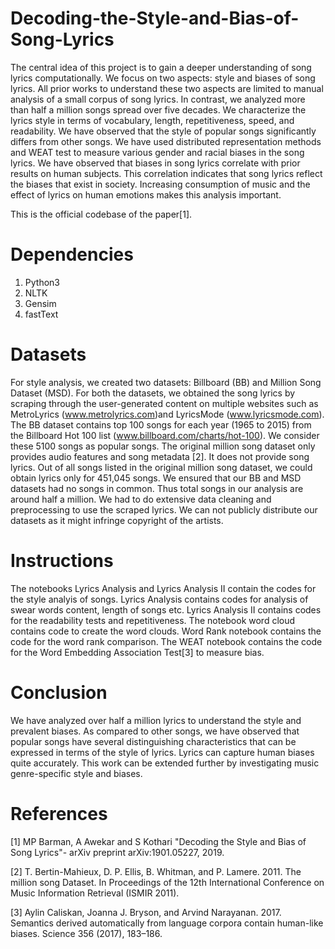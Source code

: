 # Decoding-the-Style-and-Bias-of-Song-Lyrics
The central idea of this project is to gain a deeper understanding of song lyrics computationally. We focus on two aspects: style and biases 
of song lyrics. All prior works to understand these two aspects are limited to manual analysis of a small corpus of song lyrics. In 
contrast, we analyzed more than half a million songs spread over five decades. We characterize the lyrics style in terms of vocabulary, 
length, repetitiveness, speed, and readability. We have observed that the style of popular songs significantly differs from other songs.
We have used distributed representation methods and WEAT test to measure various gender and racial biases in the song lyrics. We have 
observed that biases in song lyrics correlate with prior results on human subjects. This correlation indicates that song lyrics reflect 
the biases that exist in society. Increasing consumption of music and the effect of lyrics on human emotions makes this analysis important.

This is the official codebase of the paper[1].

# Dependencies
1) Python3
2) NLTK
3) Gensim
4) fastText

# Datasets
For style analysis, we created two datasets: Billboard (BB) and Million Song Dataset (MSD). For both the datasets, we obtained the song 
lyrics by scraping through the user-generated content on multiple websites such as MetroLyrics (www.metrolyrics.com)and LyricsMode 
(www.lyricsmode.com). The BB dataset contains top 100 songs for each year (1965 to 2015) from the Billboard Hot 100 list
(www.billboard.com/charts/hot-100). We consider these 5100 songs as popular songs. The original million song dataset only provides
audio features and song metadata [2]. It does not provide song lyrics. Out of all songs listed in the original million song dataset,
we could obtain lyrics only for 451,045 songs. We ensured that our BB and MSD datasets had no songs in common. Thus total songs
in our analysis are around half a million. We had to do extensive data cleaning and preprocessing to use the scraped lyrics.
We can not publicly distribute our datasets as it might infringe copyright of the artists. 

# Instructions
The notebooks Lyrics Analysis and Lyrics Analysis II contain the codes for the style analyis of songs. Lyrics Analysis contains codes for analysis of swear words content, length of songs etc. Lyrics Analysis II contains codes for the readability tests and repetitiveness. The notebook word cloud contains code to create the word clouds. Word Rank notebook contains the code for the word rank comparison. The WEAT notebook contains the code for the Word Embedding Association Test[3] to measure bias.

# Conclusion
We have analyzed over half a million lyrics to understand the style and prevalent biases. As compared to other songs, we have observed
that popular songs have several distinguishing characteristics that can be expressed in terms of the style of lyrics. Lyrics can capture
human biases quite accurately. This work can be extended further by investigating music genre-specific style and biases.

# References
[1] MP Barman, A Awekar and S Kothari "Decoding the Style and Bias of Song Lyrics"- arXiv preprint arXiv:1901.05227, 2019.

[2] T. Bertin-Mahieux, D. P. Ellis, B. Whitman, and P. Lamere. 2011. The million song Dataset. In Proceedings of the 12th International Conference on Music Information Retrieval (ISMIR 2011).

[3] Aylin Caliskan, Joanna J. Bryson, and Arvind Narayanan. 2017. Semantics derived automatically from language corpora contain human-like biases. Science 356 (2017), 183–186.

